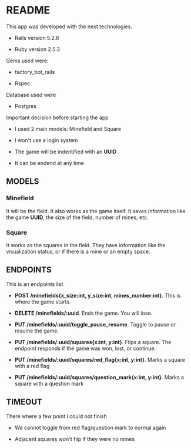 # README

This app was developed with the next technologies.

* Rails version 5.2.6

* Ruby version 2.5.3

Gems used were:

* factory_bot_rails

* Rspec

Database used were

* Postgres

Important decision before starting the app

* I used 2 main models: Minefield and Square

* I won't use a login system

* The game will be indentified with an **UUID**

* It can be endend at any time

## MODELS

### Minefield

It will be the field. It also works as the game itself. It saves information like the game **UUID**, the size of the field, number of mines, etc.

### Square

It works as the squares in the field. They have information like the visualization status, or if there is a mine or an empty space.

## ENDPOINTS

This is an endpoints list

* **POST /minefields{x_size:int, y_size:int, mines_number:int}**. This is where the game starts. 

* **DELETE /minefields/:uuid**. Ends the game. You will lose.

* **PUT /minefields/:uuid/toggle_pause_resume**. Toggle to pause or resume the game.

* **PUT /minefields/:uuid/squares{x:int, y:int}**. Flips a square. The endpoint responds if the game was won, lost, or continue.

* **PUT /minefields/:uuid/squares/red_flag{x:int, y:int}**. Marks a square with a red flag

* **PUT /minefields/:uuid/squares/question_mark{x:int, y:int}**. Marks a square with a question mark

## TIMEOUT

There where a few point I could not finish

* We cannot toggle from red flag/question mark to normal again

* Adjacent squares won't flip if they were no mines